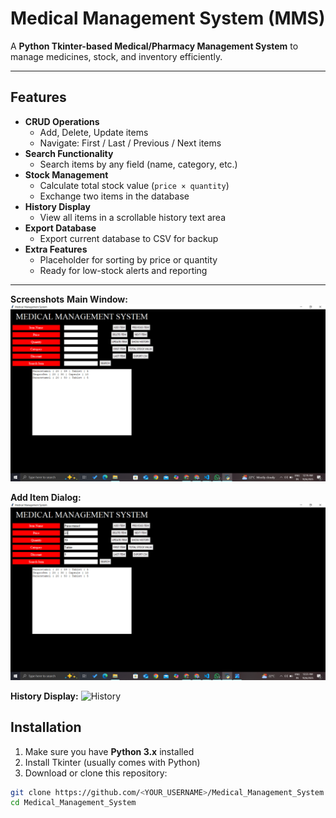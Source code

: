 # Medical Management System (MMS)

A **Python Tkinter-based Medical/Pharmacy Management System** to manage medicines, stock, and inventory efficiently.

---

## Features

- **CRUD Operations**
  - Add, Delete, Update items
  - Navigate: First / Last / Previous / Next items
- **Search Functionality**
  - Search items by any field (name, category, etc.)
- **Stock Management**
  - Calculate total stock value (`price × quantity`)
  - Exchange two items in the database
- **History Display**
  - View all items in a scrollable history text area
- **Export Database**
  - Export current database to CSV for backup
- **Extra Features**
  - Placeholder for sorting by price or quantity
  - Ready for low-stock alerts and reporting

---
**Screenshots**
**Main Window:**
![Main Window](Screenshots/add.png)

**Add Item Dialog:**
![Add Item](screenshots/update.png)

**History Display:**
![History](screenshots/adding_medicine.png)


## Installation

1. Make sure you have **Python 3.x** installed
2. Install Tkinter (usually comes with Python)
3. Download or clone this repository:

```bash
git clone https://github.com/<YOUR_USERNAME>/Medical_Management_System.git
cd Medical_Management_System
